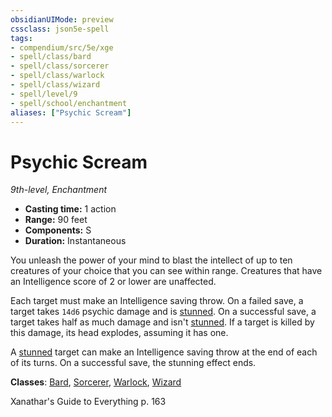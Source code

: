 ```yaml
---
obsidianUIMode: preview
cssclass: json5e-spell
tags:
- compendium/src/5e/xge
- spell/class/bard
- spell/class/sorcerer
- spell/class/warlock
- spell/class/wizard
- spell/level/9
- spell/school/enchantment
aliases: ["Psychic Scream"]
---
```

# Psychic Scream
*9th-level, Enchantment*  

- **Casting time:** 1 action
- **Range:** 90 feet
- **Components:** S
- **Duration:** Instantaneous

You unleash the power of your mind to blast the intellect of up to ten creatures of your choice that you can see within range. Creatures that have an Intelligence score of 2 or lower are unaffected.

Each target must make an Intelligence saving throw. On a failed save, a target takes `14d6` psychic damage and is [stunned](../../Rules%20&%20Options/5e%20Rules/conditions.md.md##stunned). On a successful save, a target takes half as much damage and isn't [stunned](../../Rules%20&%20Options/5e%20Rules/conditions.md##stunned). If a target is killed by this damage, its head explodes, assuming it has one.

A [stunned](../../Rules%20&%20Options/5e%20Rules/conditions.md##stunned) target can make an Intelligence saving throw at the end of each of its turns. On a successful save, the stunning effect ends.

**Classes**: [Bard](../classes/bard.md#), [Sorcerer](../classes/sorcerer.md#), [Warlock](../classes/warlock.md#), [Wizard](../classes/wizard.md#)

Xanathar's Guide to Everything p. 163